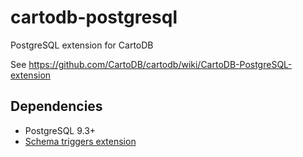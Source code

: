 cartodb-postgresql
==================

PostgreSQL extension for CartoDB

See https://github.com/CartoDB/cartodb/wiki/CartoDB-PostgreSQL-extension

Dependencies
------------

 * PostgreSQL 9.3+ 
 * [Schema triggers extension](https://bitbucket.org/malloclabs/pg_schema_triggers)
